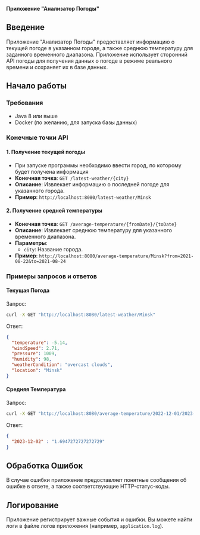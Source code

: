 **Приложение "Анализатор Погоды"**

## Введение

Приложение "Анализатор Погоды" предоставляет информацию о текущей погоде в указанном городе, а также среднюю температуру для заданного временного диапазона. Приложение использует сторонний API погоды для получения данных о погоде в режиме реального времени и сохраняет их в базе данных.

## Начало работы

### Требования

- Java 8 или выше
- Docker (по желанию, для запуска базы данных)

### Конечные точки API

#### 1. Получение текущей погоды

- При запуске программы необходимо ввести город, по которому будет получена информация
- **Конечная точка**: `GET /latest-weather/{city}`   
- **Описание**: Извлекает информацию о последней погоде для указанного города.
- **Пример**: `http://localhost:8080/latest-weather/Minsk`

#### 2. Получение средней температуры

- **Конечная точка**: `GET /average-temperature/{fromDate}/{toDate}`
- **Описание**: Извлекает среднюю температуру для указанного временного диапазона.
- **Параметры**:
    - `city`: Название города.
- **Пример**: `http://localhost:8080/average-temperature/Minsk?from=2021-08-22&to=2021-08-24`

### Примеры запросов и ответов

#### Текущая Погода

Запрос:
```bash
curl -X GET "http://localhost:8080/latest-weather/Minsk"
```

Ответ:
```json
{
  "temperature": -5.14,
  "windSpeed": 2.71,
  "pressure": 1009,
  "humidity": 98,
  "weatherCondition": "overcast clouds",
  "location": "Minsk"
}
```

#### Средняя Температура

Запрос:
```bash
curl -X GET "http://localhost:8080/average-temperature/2022-12-01/2023-12-02"
```

Ответ:
```json
{
  "2023-12-02" : "1.6947272727272729"
}
```

## Обработка Ошибок

В случае ошибки приложение предоставляет понятные сообщения об ошибке в ответе, а также соответствующие HTTP-статус-коды.

## Логирование

Приложение регистрирует важные события и ошибки. Вы можете найти логи в файле логов приложения (например, `application.log`).

